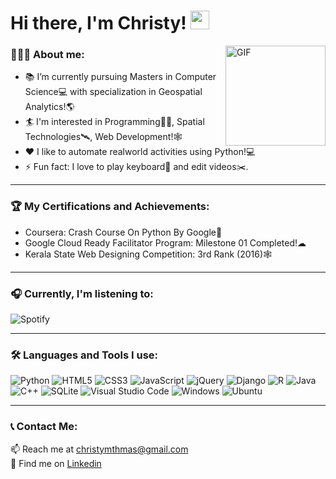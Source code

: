 # Hi there, I'm Christy! <img width="30px" src="https://media.tenor.com/images/30169e4a670daf12443df7d2dd140176/tenor.gif" />

<img align="right" alt="GIF" height="160px" src="https://media.tenor.com/images/ef408a140e96ec46a8ed4fff2b2356b4/tenor.gif" />
<!-- <img align="right" alt="GIF" height="160px" src="https://media.tenor.com/images/a55dcfe13e98fd765eeec9f3f72d530a/tenor.gif" />
 -->


### 💁🏻‍♂️ About me:   

- 📚 I’m currently pursuing Masters in Computer Science💻 with specialization in Geospatial Analytics!🌎
- 🏄 I'm interested in Programming👨‍💻, Spatial Technologies🛰️, Web Development!🕸️ 
- ❤️ I like to automate realworld activities using Python!💻
- ⚡ Fun fact: I love to play keyboard🎹 and edit videos✂️.

---
 ### 🏆 My Certifications and Achievements: 
<ul>
  <li>Coursera: Crash Course On Python By Google🐍</li>
  <li>Google Cloud Ready Facilitator Program: Milestone 01 Completed!☁</li>
  <li>Kerala State Web Designing Competition: 3rd Rank (2016)🕸️</li>
</ul>


---
### 🎧 Currently, I'm listening to:

<!-- <img align="right" alt="GIF" height="170px" src="https://media.giphy.com/media/J5B1Y8QZnzXXbLQIBu/giphy.gif" /> -->

![Spotify](https://novatorem-iota-smoky.vercel.app/api/spotify)

---
### 🛠 Languages and Tools I use:

 
![Python](https://img.shields.io/badge/python-%2314354C.svg?style=for-the-badge&logo=python&logoColor=white)
![HTML5](https://img.shields.io/badge/html5-%23E34F26.svg?style=for-the-badge&logo=html5&logoColor=white)
![CSS3](https://img.shields.io/badge/css3-%231572B6.svg?style=for-the-badge&logo=css3&logoColor=white)
![JavaScript](https://img.shields.io/badge/javascript-%23323330.svg?style=for-the-badge&logo=javascript&logoColor=%23F7DF1E)
![jQuery](https://img.shields.io/badge/jquery-%230769AD.svg?style=for-the-badge&logo=jquery&logoColor=white)
![Django](https://img.shields.io/badge/django-%23092E20.svg?style=for-the-badge&logo=django&logoColor=white)
![R](https://img.shields.io/badge/r-%23276DC3.svg?style=for-the-badge&logo=r&logoColor=white)
![Java](https://img.shields.io/badge/java-%23ED8B00.svg?style=for-the-badge&logo=java&logoColor=white)
![C++](https://img.shields.io/badge/c++-%2300599C.svg?style=for-the-badge&logo=c%2B%2B&logoColor=white)
![SQLite](https://img.shields.io/badge/sqlite-%2307405e.svg?style=for-the-badge&logo=sqlite&logoColor=white)
![Visual Studio Code](https://img.shields.io/badge/VisualStudioCode-0078d7.svg?style=for-the-badge&logo=visual-studio-code&logoColor=white)
![Windows](https://img.shields.io/badge/Windows-0078D6?style=for-the-badge&logo=windows&logoColor=white)
![Ubuntu](https://img.shields.io/badge/Ubuntu-E95420?style=for-the-badge&logo=ubuntu&logoColor=white)

---
### 📞 Contact Me:

📫 Reach me at <a href="mailto:christymthmas@gmail.com">christymthmas@gmail.com</a><br>
💼 Find me on <a href="https://twitter.com/BetterBeChristy">Linkedin</a>
  


